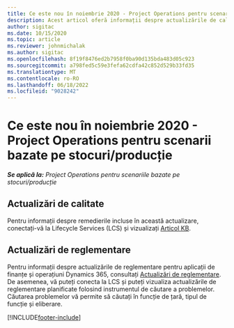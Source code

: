 ```yaml
---
title: Ce este nou în noiembrie 2020 - Project Operations pentru scenarii bazate pe stocuri/producție
description: Acest articol oferă informații despre actualizările de calitate disponibile în versiunea din noiembrie 2020 a Project Operations pentru scenarii bazate pe stoc-producție.
author: sigitac
ms.date: 10/15/2020
ms.topic: article
ms.reviewer: johnmichalak
ms.author: sigitac
ms.openlocfilehash: 8f19f8476ed2b7958f0ba90d135bda483d05c923
ms.sourcegitcommit: a798fed5c59e3fefa62cdfa42c852d529b33fd35
ms.translationtype: MT
ms.contentlocale: ro-RO
ms.lasthandoff: 06/18/2022
ms.locfileid: "9028242"
---
```

# <a name="whats-new-november-2020---project-operations-for-stockedproduction-based-scenarios"></a>Ce este nou în noiembrie 2020 - Project Operations pentru scenarii bazate pe stocuri/producție

_**Se aplică la:** Project Operations pentru scenariile bazate pe stocuri/producție_

## <a name="quality-updates"></a>Actualizări de calitate

Pentru informații despre remedierile incluse în această actualizare, conectați-vă la Lifecycle Services (LCS) și vizualizați [Articol KB](https://fix.lcs.dynamics.com/Issue/Details?bugId=488609&amp;dbType=3&amp;qc=8251e8e1d5e2386de850599926c1adc3fec8e2ba25308036d22cdfe0a1c28fc7).

## <a name="regulatory-updates"></a>Actualizări de reglementare

Pentru informații despre actualizările de reglementare pentru aplicații de finanțe și operațiuni Dynamics 365, consultați [Actualizări de reglementare](/dynamics365/finance/localizations/regulatory-updates). De asemenea, vă puteți conecta la LCS și puteți vizualiza actualizările de reglementare planificate folosind instrumentul de căutare a problemelor. Căutarea problemelor vă permite să căutați în funcție de țară, tipul de funcție și eliberare.


[!INCLUDE[footer-include](../../includes/footer-banner.md)]